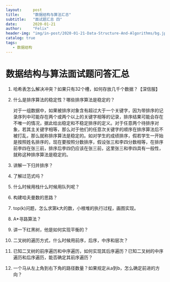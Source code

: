 ```yaml
---
layout:     post
title:      "数据结构与算法汇总"
subtitle:   "面试题汇总 四"
date:       2020-01-21
author:     "Felix"
header-img: "img/in-post/2020-01-21-Data-Structure-And-Algorithms/bg.jpg"
catalog: true
tags:
   - 数据结构
---
```


# 数据结构与算法面试题问答汇总 #

1. 哈希表怎么解决冲突？如果只有32个槽，如何存放几千个数据？【深信服】

2. 什么是排序算法的稳定性？哪些排序算法是稳定的？

   对于一组数据中，如果被排序对象含有超过大于一个关键字，因为带排序的记录序列中可能存在两个或两个以上的关键字相等的记录，排序结果可能会存在不唯一的情况，据此给出稳定和不稳定排序的定义。对于任意两个待排序对象，若其主关键字相等，那么对于他们的任意次关键字的顺序在排序算法后不被打乱，那么就称排序算法是稳定的。如对学生的成绩排序，假若学生一开始是按照姓名排序的，现在要按照分数排序，假设张三和李四分数相等，在排序前李四在张三前，排序后李四仍应该在张三前，这里张三和李四具有一般性，就称这种排序算法是稳定的。

3. 讲解一下归并排序？

4. 了解过范式吗？

5. 什么时候用栈什么时候用队列呢？

6. 构建哈夫曼数的思路？

7. top(k)问题，怎么求第k大的数，小根堆的执行过程，画图实现。

8. A*寻路算法？

9. 讲一下红黑树，他是如何实现平衡的？

10. 二叉树的遍历方式，什么时候用前序，后序，中序和层次？

11. 已知二叉树的前序遍历和中序遍历，如何实现其后序遍历？已知二叉树的中序遍历和后序遍历，能否确定其前序遍历？

12. 一个马从左上角到右下角的路径数量？如果规定从a到b，怎么确定前进的方向？